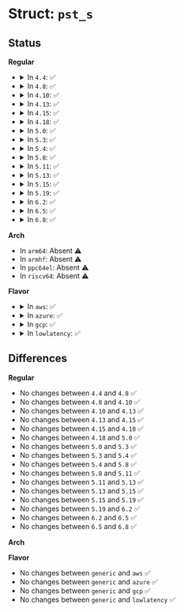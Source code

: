 # Struct: <code>pst_s</code>

## Status
<b>Regular</b>
<ul>
<li>
<details>
<summary>In <code>4.4</code>: ✅</summary>

```c
struct pst_s {
    u8 fid;
    u8 vid;
};
```
</details>
</li>
<li>
<details>
<summary>In <code>4.8</code>: ✅</summary>

```c
struct pst_s {
    u8 fid;
    u8 vid;
};
```
</details>
</li>
<li>
<details>
<summary>In <code>4.10</code>: ✅</summary>

```c
struct pst_s {
    u8 fid;
    u8 vid;
};
```
</details>
</li>
<li>
<details>
<summary>In <code>4.13</code>: ✅</summary>

```c
struct pst_s {
    u8 fid;
    u8 vid;
};
```
</details>
</li>
<li>
<details>
<summary>In <code>4.15</code>: ✅</summary>

```c
struct pst_s {
    u8 fid;
    u8 vid;
};
```
</details>
</li>
<li>
<details>
<summary>In <code>4.18</code>: ✅</summary>

```c
struct pst_s {
    u8 fid;
    u8 vid;
};
```
</details>
</li>
<li>
<details>
<summary>In <code>5.0</code>: ✅</summary>

```c
struct pst_s {
    u8 fid;
    u8 vid;
};
```
</details>
</li>
<li>
<details>
<summary>In <code>5.3</code>: ✅</summary>

```c
struct pst_s {
    u8 fid;
    u8 vid;
};
```
</details>
</li>
<li>
<details>
<summary>In <code>5.4</code>: ✅</summary>

```c
struct pst_s {
    u8 fid;
    u8 vid;
};
```
</details>
</li>
<li>
<details>
<summary>In <code>5.8</code>: ✅</summary>

```c
struct pst_s {
    u8 fid;
    u8 vid;
};
```
</details>
</li>
<li>
<details>
<summary>In <code>5.11</code>: ✅</summary>

```c
struct pst_s {
    u8 fid;
    u8 vid;
};
```
</details>
</li>
<li>
<details>
<summary>In <code>5.13</code>: ✅</summary>

```c
struct pst_s {
    u8 fid;
    u8 vid;
};
```
</details>
</li>
<li>
<details>
<summary>In <code>5.15</code>: ✅</summary>

```c
struct pst_s {
    u8 fid;
    u8 vid;
};
```
</details>
</li>
<li>
<details>
<summary>In <code>5.19</code>: ✅</summary>

```c
struct pst_s {
    u8 fid;
    u8 vid;
};
```
</details>
</li>
<li>
<details>
<summary>In <code>6.2</code>: ✅</summary>

```c
struct pst_s {
    u8 fid;
    u8 vid;
};
```
</details>
</li>
<li>
<details>
<summary>In <code>6.5</code>: ✅</summary>

```c
struct pst_s {
    u8 fid;
    u8 vid;
};
```
</details>
</li>
<li>
<details>
<summary>In <code>6.8</code>: ✅</summary>

```c
struct pst_s {
    u8 fid;
    u8 vid;
};
```
</details>
</li>
</ul>
<b>Arch</b>
<ul>
<li>
In <code>arm64</code>: Absent ⚠️
</li>
<li>
In <code>armhf</code>: Absent ⚠️
</li>
<li>
In <code>ppc64el</code>: Absent ⚠️
</li>
<li>
In <code>riscv64</code>: Absent ⚠️
</li>
</ul>
<b>Flavor</b>
<ul>
<li>
<details>
<summary>In <code>aws</code>: ✅</summary>

```c
struct pst_s {
    u8 fid;
    u8 vid;
};
```
</details>
</li>
<li>
<details>
<summary>In <code>azure</code>: ✅</summary>

```c
struct pst_s {
    u8 fid;
    u8 vid;
};
```
</details>
</li>
<li>
<details>
<summary>In <code>gcp</code>: ✅</summary>

```c
struct pst_s {
    u8 fid;
    u8 vid;
};
```
</details>
</li>
<li>
<details>
<summary>In <code>lowlatency</code>: ✅</summary>

```c
struct pst_s {
    u8 fid;
    u8 vid;
};
```
</details>
</li>
</ul>

## Differences
<b>Regular</b>
<ul>
<li>
No changes between <code>4.4</code> and <code>4.8</code> ✅
</li>
<li>
No changes between <code>4.8</code> and <code>4.10</code> ✅
</li>
<li>
No changes between <code>4.10</code> and <code>4.13</code> ✅
</li>
<li>
No changes between <code>4.13</code> and <code>4.15</code> ✅
</li>
<li>
No changes between <code>4.15</code> and <code>4.18</code> ✅
</li>
<li>
No changes between <code>4.18</code> and <code>5.0</code> ✅
</li>
<li>
No changes between <code>5.0</code> and <code>5.3</code> ✅
</li>
<li>
No changes between <code>5.3</code> and <code>5.4</code> ✅
</li>
<li>
No changes between <code>5.4</code> and <code>5.8</code> ✅
</li>
<li>
No changes between <code>5.8</code> and <code>5.11</code> ✅
</li>
<li>
No changes between <code>5.11</code> and <code>5.13</code> ✅
</li>
<li>
No changes between <code>5.13</code> and <code>5.15</code> ✅
</li>
<li>
No changes between <code>5.15</code> and <code>5.19</code> ✅
</li>
<li>
No changes between <code>5.19</code> and <code>6.2</code> ✅
</li>
<li>
No changes between <code>6.2</code> and <code>6.5</code> ✅
</li>
<li>
No changes between <code>6.5</code> and <code>6.8</code> ✅
</li>
</ul>
<b>Arch</b>
<ul>
</ul>
<b>Flavor</b>
<ul>
<li>
No changes between <code>generic</code> and <code>aws</code> ✅
</li>
<li>
No changes between <code>generic</code> and <code>azure</code> ✅
</li>
<li>
No changes between <code>generic</code> and <code>gcp</code> ✅
</li>
<li>
No changes between <code>generic</code> and <code>lowlatency</code> ✅
</li>
</ul>

